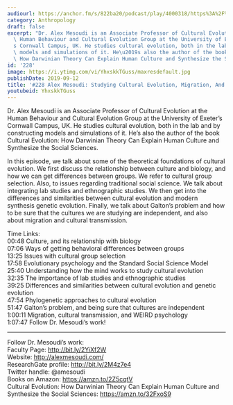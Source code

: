 ```yaml
---
audiourl: https://anchor.fm/s/822ba20/podcast/play/4000318/https%3A%2F%2Fd3ctxlq1ktw2nl.cloudfront.net%2Fproduction%2F2019-6-27%2F19666278-44100-2-b767baacff95c.m4a
category: Anthropology
draft: false
excerpt: "Dr. Alex Mesoudi is an Associate Professor of Cultural Evolution at the\
  \ Human Behaviour and Cultural Evolution Group at the University of Exeter\u2019\
  s Cornwall Campus, UK. He studies cultural evolution, both in the lab and by constructing\
  \ models and simulations of it. He\u2019s also the author of the book Cultural Evolution:\
  \ How Darwinian Theory Can Explain Human Culture and Synthesize the Social Sciences."
id: '228'
image: https://i.ytimg.com/vi/YhxskkTGuss/maxresdefault.jpg
publishDate: 2019-09-12
title: '#228 Alex Mesoudi: Studying Cultural Evolution, Migration, And Transmission'
youtubeid: YhxskkTGuss
---
```

<div class="timelinks">

Dr. Alex Mesoudi is an Associate Professor of Cultural Evolution at the Human Behaviour and Cultural Evolution Group at the University of Exeter’s Cornwall Campus, UK. He studies cultural evolution, both in the lab and by constructing models and simulations of it. He’s also the author of the book Cultural Evolution: How Darwinian Theory Can Explain Human Culture and Synthesize the Social Sciences.

In this episode, we talk about some of the theoretical foundations of cultural evolution. We first discuss the relationship between culture and biology, and how we can get differences between groups. We refer to cultural group selection. Also, to issues regarding traditional social science. We talk about integrating lab studies and ethnographic studies. We then get into the differences and similarities between cultural evolution and modern synthesis genetic evolution. Finally, we talk about Galton’s problem and how to be sure that the cultures we are studying are independent, and also about migration and cultural transmission.

Time Links:  
<time>00:48</time> Culture, and its relationship with biology  
<time>07:06</time> Ways of getting behavioral differences between groups  
<time>13:25</time> Issues with cultural group selection                               
<time>17:58</time> Evolutionary psychology and the Standard Social Science Model  
<time>25:40</time> Understanding how the mind works to study cultural evolution  
<time>32:35</time> The importance of lab studies and ethnographic studies   
<time>39:25</time> Differences and similarities between cultural evolution and genetic evolution  
<time>47:54</time> Phylogenetic approaches to cultural evolution  
<time>51:47</time> Galton’s problem, and being sure that cultures are independent  
<time>1:00:11</time> Migration, cultural transmission, and WEIRD psychology  
<time>1:07:47</time> Follow Dr. Mesoudi’s work!

---

Follow Dr. Mesoudi’s work:  
Faculty Page: http://bit.ly/2YiXf2W  
Website: http://alexmesoudi.com/  
ResearchGate profile: http://bit.ly/2M4z7e4  
Twitter handle: @amesoudi  
Books on Amazon: https://amzn.to/2Z5cqtV  
Cultural Evolution: How Darwinian Theory Can Explain Human Culture and Synthesize the Social Sciences: https://amzn.to/32FxoS9
</div>

